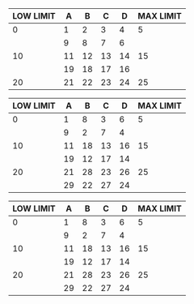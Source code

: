 | LOW LIMIT | A | B | C | D | MAX LIMIT |
|---|---|---|---|---|---|
|0|1|2|3|4|5|
| |9|8|7|6||
|10|11|12|13|14|15|
| |19|18|17|16| |
|20 |21|22|23|24|25|




| LOW LIMIT | A | B | C | D | MAX LIMIT |
|---|---|---|---|---|---|
|0|1|8|3|6|5|
| |9|2|7|4||
|10|11|18|13|16|15|
| |19|12|17|14| |
|20 |21|28|23|26|25|
|  |29|22|27|24|  |


| LOW LIMIT | A | B | C | D | MAX LIMIT |
|---|---|---|---|---|---|
|0|1|8|3|6|5|
| |9|2|7|4||
|10|11|18|13|16|15|
| |19|12|17|14| |
|20 |21|28|23|26|25|
|  |29|22|27|24|  |why is that curous si